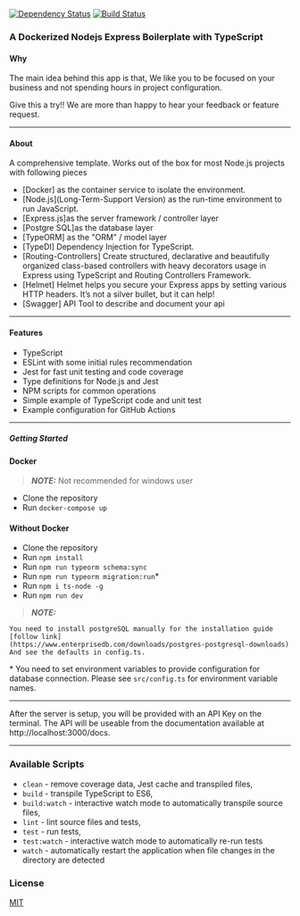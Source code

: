 [![Dependency Status](https://david-dm.org/Microsoft/TypeScript-Node-Starter.svg)](https://david-dm.org/Microsoft/TypeScript-Node-Starter) [![Build Status](https://travis-ci.org/Microsoft/TypeScript-Node-Starter.svg?branch=master)](https://travis-ci.org/Microsoft/TypeScript-Node-Starter)

### A Dockerized Nodejs Express Boilerplate with TypeScript

#### Why

The main idea behind this app is that, We like you to be focused on your business and not spending hours in project configuration.

Give this a try!! We are more than happy to hear your feedback or feature request.

---

#### About

A comprehensive template. Works out of the box for most Node.js projects with following pieces

- [Docker] as the container service to isolate the environment.
- [Node.js](Long-Term-Support Version) as the run-time environment to run JavaScript.
- [Express.js]as the server framework / controller layer
- [Postgre SQL]as the database layer
- [TypeORM] as the "ORM" / model layer
- [TypeDI] Dependency Injection for TypeScript.
- [Routing-Controllers] Create structured, declarative and beautifully organized class-based controllers with heavy decorators usage in Express using TypeScript and Routing Controllers Framework.
- [Helmet] Helmet helps you secure your Express apps by setting various HTTP headers. It’s not a silver bullet, but it can help!
- [Swagger] API Tool to describe and document your api

---

#### Features

- TypeScript
- ESLint with some initial rules recommendation
- Jest for fast unit testing and code coverage
- Type definitions for Node.js and Jest
- NPM scripts for common operations
- Simple example of TypeScript code and unit test
- Example configuration for GitHub Actions

---

##### Getting Started

#### Docker

> **_NOTE:_** Not recommended for windows user

- Clone the repository
- Run `docker-compose up`

#### Without Docker

- Clone the repository
- Run `npm install`
- Run `npm run typeorm schema:sync`
- Run `npm run typeorm migration:run`\*
- Run `npm i ts-node -g`
- Run `npm run dev`

> **_NOTE:_**

    You need to install postgreSQL manually for the installation guide [follow link]
    (https://www.enterprisedb.com/downloads/postgres-postgresql-downloads)
    And see the defaults in config.ts.

\* You need to set environment variables to provide configuration for database connection. Please see `src/config.ts` for environment variable names.

---

After the server is setup, you will be provided with an API Key on the terminal.
The API will be useable from the documentation available at http://localhost:3000/docs.

---

### Available Scripts

- `clean` - remove coverage data, Jest cache and transpiled files,
- `build` - transpile TypeScript to ES6,
- `build:watch` - interactive watch mode to automatically transpile source files,
- `lint` - lint source files and tests,
- `test` - run tests,
- `test:watch` - interactive watch mode to automatically re-run tests
- `watch` - automatically restart the application when file changes in the directory are detected

### License

[MIT](/LICENSE)

